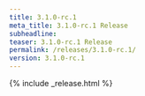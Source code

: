 ```yaml
---
title: 3.1.0-rc.1
meta_title: 3.1.0-rc.1 Release
subheadline: 
teaser: 3.1.0-rc.1 Release
permalink: /releases/3.1.0-rc.1/
version: 3.1.0-rc.1
---
```


{% include _release.html %}
